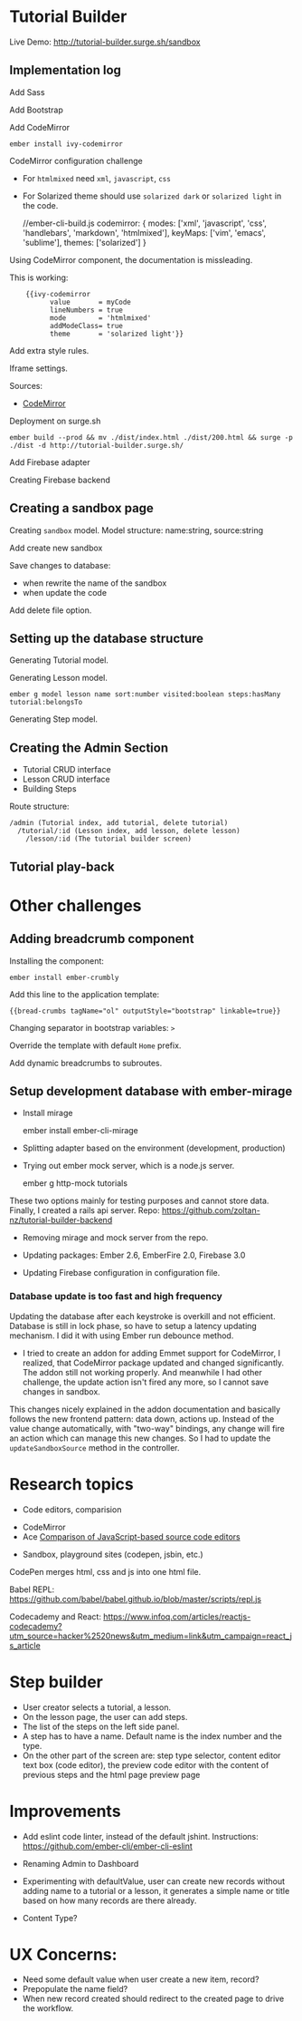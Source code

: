 # Tutorial Builder

Live Demo: http://tutorial-builder.surge.sh/sandbox

## Implementation log

Add Sass

Add Bootstrap

Add CodeMirror

    ember install ivy-codemirror

CodeMirror configuration challenge
* For `htmlmixed` need `xml`, `javascript`, `css`
* For Solarized theme should use `solarized dark` or `solarized light` in the code.


    //ember-cli-build.js
    codemirror: {
      modes: ['xml', 'javascript', 'css', 'handlebars', 'markdown', 'htmlmixed'],
      keyMaps: ['vim', 'emacs', 'sublime'],
      themes: ['solarized']
    }

Using CodeMirror component, the documentation is missleading.

This is working:

        {{ivy-codemirror
              value       = myCode
              lineNumbers = true
              mode        = 'htmlmixed'
              addModeClass= true
              theme       = 'solarized light'}}

Add extra style rules.

Iframe settings.

Sources:
* [CodeMirror](https://codemirror.net/index.html)

Deployment on surge.sh

    ember build --prod && mv ./dist/index.html ./dist/200.html && surge -p ./dist -d http://tutorial-builder.surge.sh/

Add Firebase adapter

Creating Firebase backend

## Creating a sandbox page

Creating `sandbox` model. Model structure: name:string, source:string

Add create  new sandbox

Save changes to database:

* when rewrite the name of the sandbox
* when update the code

Add delete file option.

## Setting up the database structure

Generating Tutorial model.

Generating Lesson model.

    ember g model lesson name sort:number visited:boolean steps:hasMany tutorial:belongsTo

Generating Step model.

## Creating the Admin Section

* Tutorial CRUD interface
* Lesson CRUD interface
* Building Steps

Route structure:


    /admin (Tutorial index, add tutorial, delete tutorial)
      /tutorial/:id (Lesson index, add lesson, delete lesson)
        /lesson/:id (The tutorial builder screen)



## Tutorial play-back

# Other challenges

## Adding breadcrumb component

Installing the component:

    ember install ember-crumbly

Add this line to the application template:

    {{bread-crumbs tagName="ol" outputStyle="bootstrap" linkable=true}}

Changing separator in bootstrap variables: `>`

Override the template with default `Home` prefix.

Add dynamic breadcrumbs to subroutes.

## Setup development database with ember-mirage

* Install mirage

    ember install ember-cli-mirage

* Splitting adapter based on the environment (development, production)

* Trying out ember mock server, which is a node.js server.

    ember g http-mock tutorials

These two options mainly for testing purposes and cannot store data.
Finally, I created a rails api server. Repo: https://github.com/zoltan-nz/tutorial-builder-backend

* Removing mirage and mock server from the repo.

* Updating packages: Ember 2.6, EmberFire 2.0, Firebase 3.0

* Updating Firebase configuration in configuration file.

### Database update is too fast and high frequency

Updating the database after each keystroke is overkill and not efficient. Database is still in lock phase, so have to setup a latency updating mechanism.
I did it with using Ember run debounce method.

* I tried to create an addon for adding Emmet support for CodeMirror, I realized, that CodeMirror package updated and changed significantly.
The addon still not working properly.
And meanwhile I had other challenge, the update action isn't fired any more, so I cannot save changes in sandbox.

This changes nicely explained in the addon documentation and basically follows the new frontend pattern: data down, actions up. Instead of the value change automatically, with "two-way" bindings, any change will fire an action which can manage this new changes. So I had to update the `updateSandboxSource` method in the controller.

# Research topics

* Code editors, comparision

- CodeMirror
- Ace
[Comparison of JavaScript-based source code editors](https://en.wikipedia.org/wiki/Comparison_of_JavaScript-based_source_code_editors)

* Sandbox, playground sites (codepen, jsbin, etc.)

CodePen merges html, css and js into one html file.

Babel REPL: https://github.com/babel/babel.github.io/blob/master/scripts/repl.js

Codecademy and React: https://www.infoq.com/articles/reactjs-codecademy?utm_source=hacker%2520news&utm_medium=link&utm_campaign=react_js_article

# Step builder

- User creator selects a tutorial, a lesson.
- On the lesson page, the user can add steps.
- The list of the steps on the left side panel.
- A step has to have a name. Default name is the index number and the type.
- On the other part of the screen are: step type selector, content editor text box (code editor), the preview code editor with the content of previous steps and the html page preview page 

# Improvements

- Add eslint code linter, instead of the default jshint.
Instructions: https://github.com/ember-cli/ember-cli-eslint

- Renaming Admin to Dashboard

- Experimenting with defaultValue, user can create new records without adding name to a tutorial or a lesson, it generates a simple name or title based on how many records are there already.

- Content Type?

# UX Concerns:

- Need some default value when user create a new item, record?
- Prepopulate the name field?
- When new record created should redirect to the created page to drive the workflow.
